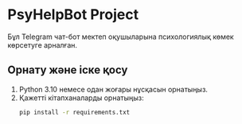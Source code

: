 # PsyHelpBot Project

Бұл Telegram чат-бот мектеп оқушыларына психологиялық көмек көрсетуге арналған.

## Орнату және іске қосу
1. Python 3.10 немесе одан жоғары нұсқасын орнатыңыз.
2. Қажетті кітапханаларды орнатыңыз:
   ```bash
   pip install -r requirements.txt
